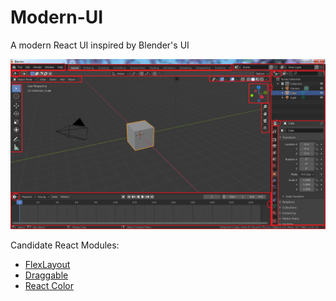 # Modern-UI
A modern React UI inspired by Blender's UI

![POC UI](https://github.com/EAzari/Modern-UI/blob/master/B02.png)

Candidate React Modules: 
- [FlexLayout](https://github.com/caplin/FlexLayout)
- [Draggable](https://github.com/STRML/react-draggable)
- [React Color](https://github.com/casesandberg/react-color)
